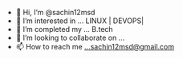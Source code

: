 - 👋 Hi, I’m @sachin12msd
- 👀 I’m interested in ... LINUX | DEVOPS|
- 🌱 I’m completed my ... B.tech
- 💞️ I’m looking to collaborate on ...
- 📫 How to reach me ...sachin12msd@gmail.com

<!---
sachin12msd/sachin12msd is a ✨ special ✨ repository because its `README.md` (this file) appears on your GitHub profile.
You can click the Preview link to take a look at your changes.
--->
